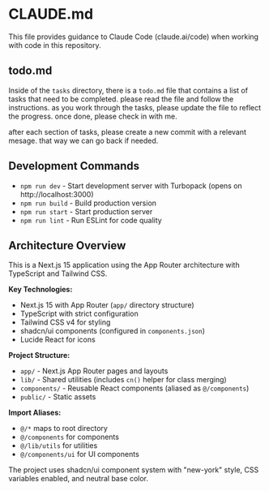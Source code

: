 # CLAUDE.md

This file provides guidance to Claude Code (claude.ai/code) when working with code in this repository.

## todo.md

Inside of the `tasks` directory, there is a `todo.md` file that contains a list of tasks that need to be completed. please read the file and follow the instructions. as you work through the tasks, please update the file to reflect the progress. once done, please check in with me. 

after each section of tasks, please create a new commit with a relevant mesage. that way we can go back if needed.

## Development Commands

- `npm run dev` - Start development server with Turbopack (opens on http://localhost:3000)
- `npm run build` - Build production version
- `npm run start` - Start production server  
- `npm run lint` - Run ESLint for code quality

## Architecture Overview

This is a Next.js 15 application using the App Router architecture with TypeScript and Tailwind CSS.

**Key Technologies:**
- Next.js 15 with App Router (`app/` directory structure)
- TypeScript with strict configuration
- Tailwind CSS v4 for styling
- shadcn/ui components (configured in `components.json`)
- Lucide React for icons

**Project Structure:**
- `app/` - Next.js App Router pages and layouts
- `lib/` - Shared utilities (includes `cn()` helper for class merging)
- `components/` - Reusable React components (aliased as `@/components`)
- `public/` - Static assets

**Import Aliases:**
- `@/*` maps to root directory
- `@/components` for components
- `@/lib/utils` for utilities
- `@/components/ui` for UI components

The project uses shadcn/ui component system with "new-york" style, CSS variables enabled, and neutral base color.